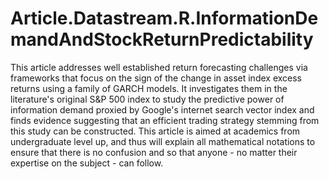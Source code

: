 # Article.Datastream.R.InformationDemandAndStockReturnPredictability
This article addresses well established return forecasting challenges via frameworks that focus on the sign of the change in asset index excess returns using a family of GARCH models. It investigates them in the literature's original S&amp;P 500 index to study the predictive power of information demand proxied by Google's internet search vector index and finds evidence suggesting that an efficient trading strategy stemming from this study can be constructed. This article is aimed at academics from undergraduate level up, and thus will explain all mathematical notations to ensure that there is no confusion and so that anyone - no matter their expertise on the subject - can follow.
